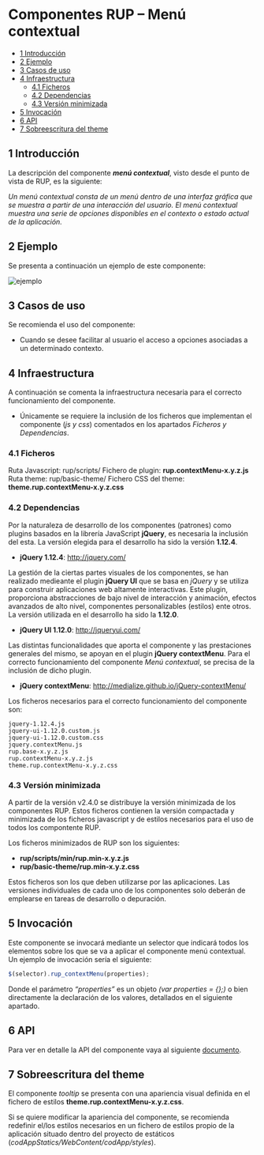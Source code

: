 #	Componentes RUP – Menú contextual

<!-- MDTOC maxdepth:6 firsth1:1 numbering:0 flatten:0 bullets:1 updateOnSave:1 -->

-   [1   Introducción](#intro)   
-   [2   Ejemplo](#ejemplo)   
-   [3   Casos de uso](#casos-de-uso)   
-   [4   Infraestructura](#infraestructura)   
    - [4.1 Ficheros](#ficheros)   
    - [4.2 Dependencias](#dependencias)   
    - [4.3 Versión minimizada](#v-minimizada)   
-   [5   Invocación](#invocac)   
-   [6   API](#api)   
-   [7   Sobreescritura del theme](#theme)   

<!-- /MDTOC -->

<a id="intro"></a>
##	1	Introducción
La descripción del componente ***menú contextual***, visto desde el punto de vista de RUP, es la siguiente:

*Un menú contextual consta de un menú dentro de una interfaz gráfica que se muestra a partir de una interacción del usuario. El menú contextual muestra una serie de opciones disponibles en el contexto o estado actual de la aplicación.*

<a id="ejemplo"></a>
##	2	Ejemplo
Se presenta a continuación un ejemplo de este componente:

![ejemplo](img/rup.contextMenu_1.png)

<a id="casos-de-uso"></a>
##	3	Casos de uso
Se recomienda el uso del componente:
+	Cuando se desee facilitar al usuario el acceso a opciones asociadas a un determinado contexto.

<a id="infraestructura"></a>
##	4	Infraestructura
A continuación se comenta la infraestructura necesaria para el correcto funcionamiento del componente.
+	Únicamente se requiere la inclusión de los ficheros que implementan el componente (*js y css*) comentados en los apartados *Ficheros y Dependencias*.


<a id="ficheros"></a>
###	4.1	Ficheros
Ruta Javascript: rup/scripts/
Fichero de plugin: **rup.contextMenu-x.y.z.js**
Ruta theme: rup/basic-theme/
Fichero CSS del theme: **theme.rup.contextMenu-x.y.z.css**

<a id="dependencias"></a>
###	4.2	Dependencias
Por la naturaleza de desarrollo de los componentes (patrones) como plugins basados en la librería JavaScript **jQuery**, es necesaria la inclusión del esta. La versión elegida para el desarrollo ha sido la versión **1.12.4**.
+	**jQuery 1.12.4**: http://jquery.com/

La gestión de la ciertas partes visuales de los componentes, se han realizado medieante el plugin **jQuery UI** que se basa en *jQuery* y se utiliza para construir aplicaciones web altamente interactivas. Este plugin, proporciona abstracciones de bajo nivel de interacción y animación, efectos avanzados de alto nivel, componentes personalizables (estilos) ente otros. La versión utilizada en el desarrollo ha sido la **1.12.0**.
+	**jQuery UI 1.12.0**: http://jqueryui.com/

Las distintas funcionalidades que aporta el componente y las prestaciones generales del mismo, se apoyan en el plugin **jQuery contextMenu**. Para el correcto funcionamiento del componente *Menú contextual*, se precisa de la inclusión de dicho plugin.
+	**jQuery contextMenu**: http://medialize.github.io/jQuery-contextMenu/

Los ficheros necesarios para el correcto funcionamiento del componente son:

    jquery-1.12.4.js
    jquery-ui-1.12.0.custom.js
	jquery-ui-1.12.0.custom.css
	jquery.contextMenu.js
	rup.base-x.y.z.js
	rup.contextMenu-x.y.z.js
	theme.rup.contextMenu-x.y.z.css

<a id="v-minimizada"></a>
###	4.3	Versión minimizada
A partir de la versión v2.4.0 se distribuye la versión minimizada de los componentes RUP. Estos ficheros contienen la versión compactada y minimizada de los ficheros javascript y de estilos necesarios para el uso de todos los compontente RUP.

Los ficheros minimizados de RUP son los siguientes:
+	**rup/scripts/min/rup.min-x.y.z.js**
+	**rup/basic-theme/rup.min-x.y.z.css**

Estos ficheros son los que deben utilizarse por las aplicaciones. Las versiones individuales de cada uno de los componentes solo deberán de emplearse en tareas de desarrollo o depuración.

<a id="invocac"></a>
##	5	Invocación
Este componente se invocará mediante un selector que indicará todos los elementos sobre los que se va a aplicar el componente menú contextual. Un ejemplo de invocación sería el siguiente:
```javascript
$(selector).rup_contextMenu(properties);
```
Donde el parámetro *“properties”* es un objeto *(var properties = {};)* o bien directamente la declaración de los valores, detallados en el siguiente apartado.

<a id="api"></a>
## 6	API
Para ver en detalle la API del componente vaya al siguiente [documento](../api/rup.contextMenu.md).

<a id="theme"></a>
##	7	Sobreescritura del theme
El componente *tooltip* se presenta con una apariencia visual definida en el fichero de estilos **theme.rup.contextMenu-x.y.z.css**.

Si se quiere modificar la apariencia del componente, se recomienda redefinir el/los estilos necesarios en un fichero de estilos propio de la aplicación situado dentro del proyecto de estáticos (*codAppStatics/WebContent/codApp/styles*).
